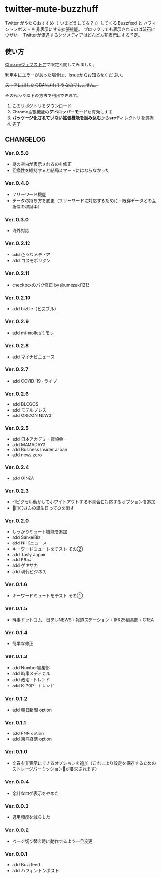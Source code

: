 # twitter-mute-buzzhuff

Twitter がやたらおすすめ（「いまどうしてる？」）してくる Buzzfeed と ハフィントンポスト を非表示にする拡張機能。
ブロックしても表示されるのは流石にウザい。
Twitterが優遇するクソメディアはどんどん非表示にする予定。

## 使い方

[Chromeウェブストア](https://chrome.google.com/webstore/detail/twitter-mute-buzzfuff/hkmcdjeodpkmkicddjflnhkanfdlggfm?hl=ja&authuser=0)で限定公開してみました。

利用中にエラーがあった場合は、Issueからお知らせください。

~~ストアに出したらBANされそうなのでしません。~~

その代わり以下の方法で利用できます。

1. このリポジトリをダウンロード
2. Chrome拡張機能の**デベロッパーモード**を有効にする
3. **パッケージ化されていない拡張機能を読み込む**から**src**ディレクトリを選択
4. 完了

## CHANGELOG
### Ver. 0.5.0
- 謎の空白が表示されるのを修正
- 互換性を維持すると結局スマートにはならなかった
### Ver. 0.4.0
- フリーワード機能
- データの持ち方を変更（フリーワードに対応するために・既存データとの互換性を検討中）
### Ver. 0.3.0
- 海外対応
### Ver. 0.2.12
- add 色々なメディア
- add コスモポリタン
### Ver. 0.2.11
- checkboxのバグ修正 by @umezaki1212
### Ver. 0.2.10
- add bizble（ビズブル）
### Ver. 0.2.9
- add mi-mollet/ミモレ
### Ver. 0.2.8
- add マイナビニュース
### Ver. 0.2.7
- add COVID-19 · ライブ
### Ver. 0.2.6
- add BLOGOS
- add モデルプレス
- add ORICON NEWS
### Ver. 0.2.5
- add 日本アカデミー賞協会
- add MAMADAYS
- add Business Insider Japan
- add news zero
### Ver. 0.2.4
- add GINZA
### Ver. 0.2.3
- -1ピクセル動かしてホワイトアウトする不具合に対応するオプションを追加
- 🎂〇〇さんの誕生日ってのを消す
### Ver. 0.2.0
- しっかりミュート機能を追加
- add SankeiBiz
- add NHKニュース
- キーワードミュートをテスト その②
- add Tasty Japan
- add FRaU
- add ゲキサカ
- add 現代ビジネス
### Ver. 0.1.6
- キーワードミュートをテスト その①
### Ver. 0.1.5
- 時事ドットコム・日テレNEWS・報道ステーション・新R25編集部・CREA
### Ver. 0.1.4
- 簡単な修正
### Ver. 0.1.3
- add Number編集部
- add 時事メディカル
- add 政治 · トレンド
- add K-POP · トレンド
### Ver. 0.1.2
- add 朝日新聞 option
### Ver. 0.1.1
- add FNN option
- add 東洋経済 option
### Ver. 0.1.0
- 文春を非表示にできるオプションを追加（これにより設定を保存するためのストレージパーミッションが要求されます）
### Ver. 0.0.4
- 余計なログ表示をやめた
### Ver. 0.0.3
- 適用頻度を減らした
### Ver. 0.0.2
- ページ切り替え時に動作するよう一旦変更
### Ver. 0.0.1
- add Buzzfeed
- add ハフィントンポスト
